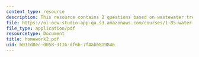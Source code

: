 ```yaml
---
content_type: resource
description: This resource contains 2 questions based on wastewater treatment system.
file: https://ol-ocw-studio-app-qa.s3.amazonaws.com/courses/1-85-water-and-wastewater-treatment-engineering-spring-2006/b011d8ecd0583116df6b7f4abb819846_homework2.pdf
file_type: application/pdf
resourcetype: Document
title: homework2.pdf
uid: b011d8ec-d058-3116-df6b-7f4abb819846
---
```

